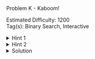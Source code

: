 <summary>Problem K - Kaboom!</summary>

Estimated Difficulty: 1200  
Tag(s): Binary Search, Interactive

<details>
<summary>Hint 1</summary>
How can you solve the problem with 1000 queries, instead of 20?

</details>

<details>
<summary>Hint 2</summary>
Use [Binary Search](https://en.wikipedia.org/wiki/Binary_search) to improve the solution from Hint 1.

</details>

<details>
<summary>Solution</summary>
In interactive problems, it is generally a good idea to observe which queries, along with their answers, give inambiguous information.

If a query results in NoBoom, We don't know if the interval has 0 special chemical, or 1. But if the result is Kaboom, We know for sure that this inverval contains both the special chemicals.

This leads to our solution for Hint 1. We can start with all the elements, namely the interval 1 to n, and shrink the right end one by one. The moment the query results in a "NoBoom", we can mark that as the position of chemical Y; assuming it is to the right of chemical X wlog. Chemical X can be found in a similar way, incresing the position of the left endpoint of our queries one by one.

To improve this solution to 20 queries, We observe the monotonality of Query answers. While finding Y, we notice all right endpoints greater than or equal to the position of Y results in "Kaboom", and others does not. Thus, we can efficiently find the position of Y by binary searching the leftmost position which results in a Kaboom, while keeping the left endpoint of our queries fixed at the beginning. position of X can be found similarly; and each search is bound to 10 queries each.

<details>
<summary>Code</summary>
    
```cpp
#include <bits/stdc++.h>
using namespace std;

#define fastio ios_base::sync_with_stdio(0); cin.tie(0)
using LL = long long;

int ask(int l, int r)
{
    int i;
    string str;

    cout << "? " << r - l + 1 << ' ';
    for(i = l; i <= r; i++) cout << i << ' ';
    cout << endl;

    cin >> str;
    return str == "Kaboom";
}

void ans(int x, int y)
{
    cout << "! " << x << ' ' << y << endl;
}



void pre()
{
    fastio;

    
}

void solve(int tc)
{
    int x, y, n;
    cin >> n;
    
    int lo, hi, mid;

    lo = 1, hi = n;
    while(lo <= hi)
    {
        mid = (lo + hi) / 2;

        if(ask(1, mid)) hi = mid - 1;
        else lo = mid + 1;
    }
    y = lo;

    lo = 1, hi = n;
    while(lo <= hi)
    {
        mid = (lo + hi) / 2;

        if(ask(mid, y)) lo = mid + 1;
        else hi = mid - 1;
    }
    x = hi;

    ans(x, y);
}

int main()
{
    pre();

    int tc, tt = 1;
    // cin >> tt;
    
    for(tc = 1; tc <= tt; tc++)
    {
        // cout << "Case " << tc << ": ";
        solve(tc);
        // cout << '\n';
    }

    return 0;
}
```
</details>
</details>
